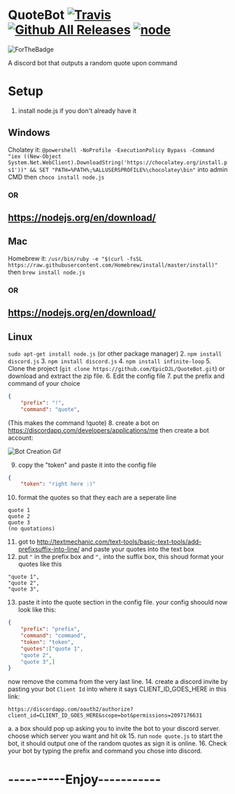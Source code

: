 # QuoteBot [![Travis](https://img.shields.io/travis/rust-lang/rust.svg)]()[![Github All Releases](https://img.shields.io/github/downloads/atom/atom/total.svg)]() [![node](https://img.shields.io/node/v/gh-badges.svg)]()
![ForTheBadge](http://forthebadge.com/images/badges/60-percent-of-the-time-works-every-time.svg)

A discord bot that outputs a random quote upon command

# Setup

1. install node.js if you don't already have it

## Windows

Cholatey it: `@powershell -NoProfile -ExecutionPolicy Bypass -Command "iex ((New-Object System.Net.WebClient).DownloadString('https://chocolatey.org/install.ps1'))" && SET "PATH=%PATH%;%ALLUSERSPROFILE%\chocolatey\bin"` into admin CMD then `choco install node.js`
###     OR
https://nodejs.org/en/download/
---
## Mac

Homebrew it: `/usr/bin/ruby -e "$(curl -fsSL https://raw.githubusercontent.com/Homebrew/install/master/install)"` then `brew install node.js`
###     OR
https://nodejs.org/en/download/ 
---
## Linux

`sudo apt-get install node.js`
(or other package manager)
2. `npm install discord.js`
3. `npm install discord.js`
4. `npm install infinite-loop`
5. Clone the project (`git clone https://github.com/EpicDJL/QuoteBot.git`) or download and extract the zip file.
6. Edit the config file
7. put the prefix and command of your choice
```json
{
    "prefix": "!",
    "command": "quote",
```
(This makes the command !quote)
8. create a bot on https://discordapp.com/developers/applications/me then create a bot account:
 
 ![Bot Creation Gif](https://epicdjl.github.io/Discord%20Bot%20Creation.gif) 
 
9. copy the "token" and paste it into the config file
```json
{
    "token": "right here :)"
```
10. format the quotes so that they each are a seperate line
```
quote 1
quote 2
quote 3
(no quotations)
```
11. got to http://textmechanic.com/text-tools/basic-text-tools/add-prefixsuffix-into-line/ and paste your quotes into the text box
12. put `"` in the prefix box and `",` into the suffix box, this shoud format your quotes like this
```
"quote 1",
"quote 2",
"quote 3",
```
13. paste it into the quote section in the config file. your config shoould now look like this:
```json
{
    "prefix": "prefix",
    "command": "command",
    "token": "token",
    "quotes":["quote 1",
    "quote 2",
    "quote 3",]
}
```
now remove the comma from the very last line.
14. create a discord invite by pasting your bot `Client Id` into where it says CLIENT_ID_GOES_HERE in this link: 
```
https://discordapp.com/oauth2/authorize?client_id=CLIENT_ID_GOES_HERE&scope=bot&permissions=2097176631 
```
a. a box should pop up asking you to invite the bot to your discord server. choose which server you want and hit ok
15. run `node quote.js` to start the bot, it should output one of the random quotes as sign it is online.
16. Check your bot by typing the prefix and command you chose into discord.
# ----------Enjoy-----------
